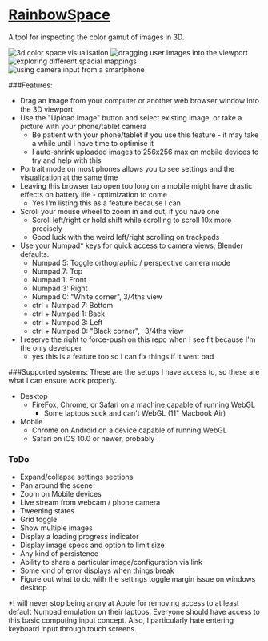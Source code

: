 # [RainbowSpace](http://RainbowSpace.xyz/)

A tool for inspecting the color gamut of images in 3D.

![3d color space visualisation](https://68.media.tumblr.com/8807fbf55d3f69e97945093d691cc87e/tumblr_ohhkonN4Dq1relaado2_400.gif)
![dragging user images into the viewport](https://68.media.tumblr.com/fb3ea261f867107812d89b8e0fd0c341/tumblr_ohhkonN4Dq1relaado1_400.gif)
![exploring different spacial mappings](https://68.media.tumblr.com/2994df8a5935eacf324769f0db1847dd/tumblr_ohhkonN4Dq1relaado3_r1_400.gif)
![using camera input from a smartphone](https://68.media.tumblr.com/d27e99a5634f8e9da63a7bd74a8f9e4a/tumblr_ohhkonN4Dq1relaado4_400.gif)

###Features:
* Drag an image from your computer or another web browser window into the 3D viewport
* Use the "Upload Image" button and select existing image, or take a picture with your phone/tablet camera
	* Be patient with your phone/tablet if you use this feature - it may take a while until I have time to optimise it
	* I auto-shrink uploaded images to 256x256 max on mobile devices to try and help with this
* Portrait mode on most phones allows you to see settings and the visualization at the same time
* Leaving this browser tab open too long on a mobile might have drastic effects on battery life - optimization to come
	* Yes I'm listing this as a feature because I can
* Scroll your mouse wheel to zoom in and out, if you have one
	* Scroll left/right or hold shift while scrolling to scroll 10x more precisely
	* Good luck with the weird left/right scrolling on trackpads
* Use your Numpad* keys for quick access to camera views; Blender defaults.
	* Numpad 5: Toggle orthographic / perspective camera mode
	* Numpad 7: Top
	* Numpad 1: Front
	* Numpad 3: Right
	* Numpad 0: "White corner", 3/4ths view
	* ctrl + Numpad 7: Bottom
	* ctrl + Numpad 1: Back
	* ctrl + Numpad 3: Left
	* ctrl + Numpad 0: "Black corner", -3/4ths view
* I reserve the right to force-push on this repo when I see fit because I'm the only developer
	* yes this is a feature too so I can fix things if it went bad

###Supported systems:
These are the setups I have access to, so these are what I can ensure work properly.
* Desktop
	* FireFox, Chrome, or Safari on a machine capable of running WebGL
		* Some laptops suck and can't WebGL (11" Macbook Air)
* Mobile
	* Chrome on Android on a device capable of running WebGL
	* Safari on iOS 10.0 or newer, probably

### ToDo
* Expand/collapse settings sections
* Pan around the scene
* Zoom on Mobile devices
* Live stream from webcam / phone camera
* Tweening states
* Grid toggle
* Show multiple images
* Display a loading progress indicator
* Display image specs and option to limit size
* Any kind of persistence
* Ability to share a particular image/configuration via link
* Some kind of error displays when things break
* Figure out what to do with the settings toggle margin issue on windows desktop


 *I will never stop being angry at Apple for removing access to at least default Numpad emulation on their laptops. Everyone should have access to this basic computing input concept. Also, I particularly hate entering keyboard input through touch screens.
